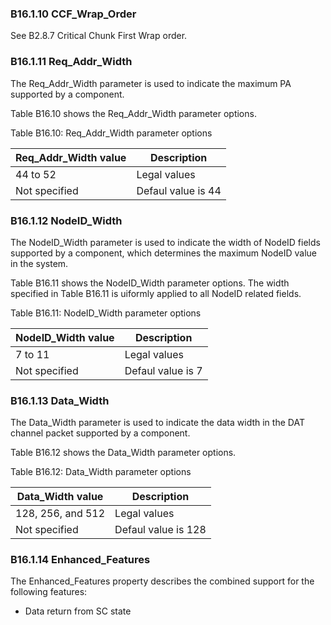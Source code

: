 ### B16.1.10 CCF\_Wrap\_Order

See B2.8.7 Critical Chunk First Wrap order.

### B16.1.11 Req\_Addr\_Width

The Req\_Addr\_Width parameter is used to indicate the maximum PA supported by a component.

Table B16.10 shows the Req\_Addr\_Width parameter options.

Table B16.10: Req\_Addr\_Width parameter options

| Req\_Addr\_Width value | Description        |
|------------------------|--------------------|
| 44 to 52               | Legal values       |
| Not specified          | Defaul value is 44 |

### B16.1.12 NodeID\_Width

The NodeID\_Width parameter is used to indicate the width of NodeID fields supported by a component, which determines the maximum NodeID value in the system.

Table B16.11 shows the NodeID\_Width parameter options. The width specified in Table B16.11 is uiformly applied to all NodeID related fields.

Table B16.11: NodeID\_Width parameter options

| NodeID\_Width value | Description       |
|---------------------|-------------------|
| 7 to 11             | Legal values      |
| Not specified       | Defaul value is 7 |

### B16.1.13 Data\_Width

The Data\_Width parameter is used to indicate the data width in the DAT channel packet supported by a component.

Table B16.12 shows the Data\_Width parameter options.

Table B16.12: Data\_Width parameter options

| Data\_Width value | Description         |
|-------------------|---------------------|
| 128, 256, and 512 | Legal values        |
| Not specified     | Defaul value is 128 |

### B16.1.14 Enhanced\_Features

The Enhanced\_Features property describes the combined support for the following features:

- Data return from SC state